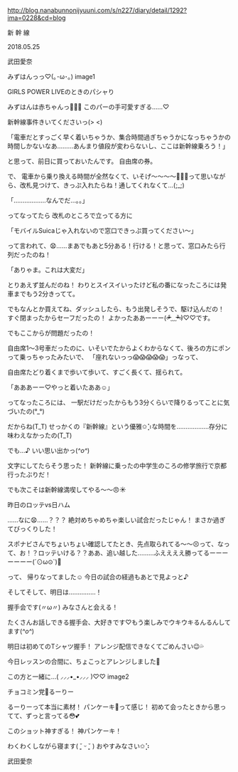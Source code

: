 http://blog.nanabunnonijyuuni.com/s/n227/diary/detail/1292?ima=0228&cd=blog





新 幹 線

2018.05.25

武田愛奈



みずはんっっ♡(｡･ω･｡)
image1

GIRLS POWER LIVEのときのパシャり




みずはんは赤ちゃんっ👶🏻🍼
このパーの手可愛すぎる……♡











新幹線事件きいてくださいっ(> <)




「電車だとすっごく早く着いちゃうか、集合時間過ぎちゃうかになっちゃうかの時間しかないなあ………あんまり値段が変わらないし、ここは新幹線乗ろう！」



と思って、前日に買っておいたんです。
自由席の券。

で、
電車から乗り換える時間が全然なくて、いそげ〜〜〜〜🏃‍♀️💨って思いながら、改札見つけて、きっぷ入れたらね！通してくれなくて…(;_;)



「………………なんでだ…。。」



ってなってたら
改札のところで立ってる方に



「モバイルSuicaじゃ入れないので窓口できっぷ買ってください〜」



って言われて、😧……まあでもあと5分ある！行ける！と思って、窓口みたら行列だったのね！



「ありゃま。これは大変だ」



とりあえず並んだのね！
わりとスイスイいったけど私の番になったころには発車までもう2分きってて。

でもなんとか買えてね、ダッシュしたら、もう出発しそうで、駆け込んだの！
すぐ閉まったからセーフだったの！
よかったああーーー(৹ᵒ̴̶̷᷄﹏ᵒ̴̶̷᷅৹)♡︎♡︎です。








でもここからが問題だったの！


自由席1〜3号車だったのに、いそいでたからよくわからなくて、後ろの方にポンって乗っちゃったみたいで、
「座れないっっ😱😱😱😱😱」っなって、


自由席たどり着くまで歩いて歩いて、すごく長くて、揺られて。



「あああーー♡やっと着いたああ☺️」



ってなったころには、
一駅だけだったからもう3分くらいで降りるってことに気づいたの(°_°)









だからね(T_T)
せっかくの『新幹線』という優雅✩︎⡱な時間を………………存分に味わえなかったの(T_T)










でも…♪
いい思い出かっ(*^o^*)









文字にしてたらそう思った！
新幹線に乗ったの中学生のころの修学旅行で京都行ったぶりだ！

でも次こそは新幹線満喫してやる〜〜😠☀















昨日のロッテvs日ハム




……なに😧……？？？
絶対めちゃめちゃ楽しい試合だったじゃん！
まさか過ぎてびっくりした！


スポナビさんでちょいちょい確認してたとき、先点取られてる〜〜😣って、なって、お！？ロッテいける？？ああ、追い越した………ふええええ勝ってるーーーーーーー(´⊙ω⊙`)🎉


って、
帰りなってました☺️
今日の試合の経過もあとで見よっと♪















そしてそして、明日は……………！

握手会です(〃ω〃)
みなさんと会える！




たくさんお話しできる握手会、大好きです♡もう楽しみでウキウキるんるんしてます(*^o^*)




明日は初めてのTシャツ握手！
アレンジ配信できなくてごめんさい😉💦

今日レッスンの合間に、ちょこっとアレンジしました🎀







この方と一緒に…( ⸝⸝⸝•_•⸝⸝⸝ )♡︎♡︎
image2

チョコミン党🍫るーりー


るーりーって本当に素材！
パンケーキ🥞って感じ！
初めて会ったときから思ってて、ずっと言ってる😳💕


このショット神すぎる！
神パンケーキ！









わくわくしながら寝ます( ˘͈ ᵕ ˘͈ )
おやすみなさい✩︎⡱


武田愛奈 